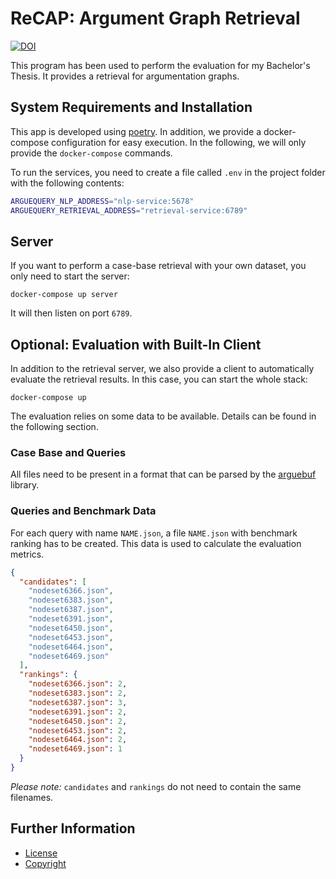 # ReCAP: Argument Graph Retrieval

[![DOI](https://zenodo.org/badge/192173055.svg)](https://zenodo.org/badge/latestdoi/192173055)

This program has been used to perform the evaluation for my Bachelor's Thesis.
It provides a retrieval for argumentation graphs.

## System Requirements and Installation

This app is developed using [poetry](https://python-poetry.org).
In addition, we provide a docker-compose configuration for easy execution.
In the following, we will only provide the `docker-compose` commands.

To run the services, you need to create a file called `.env` in the project folder with the following contents:

```sh
ARGUEQUERY_NLP_ADDRESS="nlp-service:5678"
ARGUEQUERY_RETRIEVAL_ADDRESS="retrieval-service:6789"
```

## Server

If you want to perform a case-base retrieval with your own dataset, you only need to start the server:

`docker-compose up server`

It will then listen on port `6789`.

## Optional: Evaluation with Built-In Client

In addition to the retrieval server, we also provide a client to automatically evaluate the retrieval results.
In this case, you can start the whole stack:

`docker-compose up`

The evaluation relies on some data to be available.
Details can be found in the following section.

### Case Base and Queries

All files need to be present in a format that can be parsed by the [arguebuf](https://pypi.org/project/arguebuf/) library.

### Queries and Benchmark Data

For each query with name `NAME.json`, a file `NAME.json` with benchmark ranking has to be created.
This data is used to calculate the evaluation metrics.

```json
{
  "candidates": [
    "nodeset6366.json",
    "nodeset6383.json",
    "nodeset6387.json",
    "nodeset6391.json",
    "nodeset6450.json",
    "nodeset6453.json",
    "nodeset6464.json",
    "nodeset6469.json"
  ],
  "rankings": {
    "nodeset6366.json": 2,
    "nodeset6383.json": 2,
    "nodeset6387.json": 3,
    "nodeset6391.json": 2,
    "nodeset6450.json": 2,
    "nodeset6453.json": 2,
    "nodeset6464.json": 2,
    "nodeset6469.json": 1
  }
}
```

_Please note:_ `candidates` and `rankings` do not need to contain the same filenames.

## Further Information

- [License](LICENSE)
- [Copyright](NOTICE.md)
